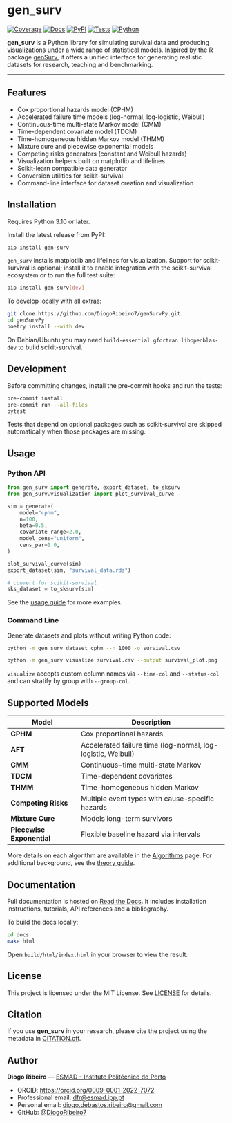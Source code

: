 # gen_surv

[![Coverage][cov-badge]][cov-link]
[![Docs][docs-badge]][docs-link]
[![PyPI][pypi-badge]][pypi-link]
[![Tests][ci-badge]][ci-link]
[![Python][py-badge]][pypi-link]

[cov-badge]: https://codecov.io/gh/DiogoRibeiro7/genSurvPy/branch/main/graph/badge.svg
[cov-link]: https://app.codecov.io/gh/DiogoRibeiro7/genSurvPy
[docs-badge]: https://readthedocs.org/projects/gensurvpy/badge/?version=latest
[docs-link]: https://gensurvpy.readthedocs.io/en/latest/
[pypi-badge]: https://img.shields.io/pypi/v/gen_surv
[pypi-link]: https://pypi.org/project/gen-surv/
[ci-badge]: https://github.com/DiogoRibeiro7/genSurvPy/actions/workflows/ci.yml/badge.svg
[ci-link]: https://github.com/DiogoRibeiro7/genSurvPy/actions/workflows/ci.yml
[py-badge]: https://img.shields.io/pypi/pyversions/gen_surv

**gen_surv** is a Python library for simulating survival data and producing visualizations under a wide range of statistical models. Inspired by the R package [genSurv](https://cran.r-project.org/package=genSurv), it offers a unified interface for generating realistic datasets for research, teaching and benchmarking.

---

## Features

- Cox proportional hazards model (CPHM)
- Accelerated failure time models (log-normal, log-logistic, Weibull)
- Continuous-time multi-state Markov model (CMM)
- Time-dependent covariate model (TDCM)
- Time-homogeneous hidden Markov model (THMM)
- Mixture cure and piecewise exponential models
- Competing risks generators (constant and Weibull hazards)
- Visualization helpers built on matplotlib and lifelines
- Scikit-learn compatible data generator
- Conversion utilities for scikit-survival
- Command-line interface for dataset creation and visualization

## Installation

Requires Python 3.10 or later.

Install the latest release from PyPI:

```bash
pip install gen-surv
```

`gen_surv` installs matplotlib and lifelines for visualization. Support for scikit-survival is optional; install it to enable integration with the scikit-survival ecosystem or to run the full test suite:

```bash
pip install gen-surv[dev]
```

To develop locally with all extras:

```bash
git clone https://github.com/DiogoRibeiro7/genSurvPy.git
cd genSurvPy
poetry install --with dev
```

On Debian/Ubuntu you may need `build-essential gfortran libopenblas-dev` to build scikit-survival.

## Development

Before committing changes, install the pre-commit hooks and run the tests:

```bash
pre-commit install
pre-commit run --all-files
pytest
```

Tests that depend on optional packages such as scikit-survival are skipped automatically when those packages are missing.

## Usage

### Python API

```python
from gen_surv import generate, export_dataset, to_sksurv
from gen_surv.visualization import plot_survival_curve

sim = generate(
    model="cphm",
    n=100,
    beta=0.5,
    covariate_range=2.0,
    model_cens="uniform",
    cens_par=1.0,
)

plot_survival_curve(sim)
export_dataset(sim, "survival_data.rds")

# convert for scikit-survival
sks_dataset = to_sksurv(sim)
```

See the [usage guide](https://gensurvpy.readthedocs.io/en/latest/getting_started.html) for more examples.

### Command Line

Generate datasets and plots without writing Python code:

```bash
python -m gen_surv dataset cphm --n 1000 -o survival.csv

python -m gen_surv visualize survival.csv --output survival_plot.png
```

`visualize` accepts custom column names via `--time-col` and `--status-col` and can stratify by group with `--group-col`.

## Supported Models

| Model | Description |
|-------|-------------|
| **CPHM** | Cox proportional hazards |
| **AFT** | Accelerated failure time (log-normal, log-logistic, Weibull) |
| **CMM** | Continuous-time multi-state Markov |
| **TDCM** | Time-dependent covariates |
| **THMM** | Time-homogeneous hidden Markov |
| **Competing Risks** | Multiple event types with cause-specific hazards |
| **Mixture Cure** | Models long-term survivors |
| **Piecewise Exponential** | Flexible baseline hazard via intervals |

More details on each algorithm are available in the [Algorithms](https://gensurvpy.readthedocs.io/en/latest/algorithms.html) page. For additional background, see the [theory guide](https://gensurvpy.readthedocs.io/en/latest/theory.html).

## Documentation

Full documentation is hosted on [Read the Docs](https://gensurvpy.readthedocs.io/en/latest/). It includes installation instructions, tutorials, API references and a bibliography.

To build the docs locally:

```bash
cd docs
make html
```

Open `build/html/index.html` in your browser to view the result.

## License

This project is licensed under the MIT License. See [LICENSE](LICENSE) for details.

## Citation

If you use **gen_surv** in your research, please cite the project using the metadata in [CITATION.cff](CITATION.cff).

## Author

**Diogo Ribeiro** — [ESMAD - Instituto Politécnico do Porto](https://esmad.ipp.pt)

- ORCID: <https://orcid.org/0009-0001-2022-7072>
- Professional email: <dfr@esmad.ipp.pt>
- Personal email: <diogo.debastos.ribeiro@gmail.com>
- GitHub: [@DiogoRibeiro7](https://github.com/DiogoRibeiro7)

